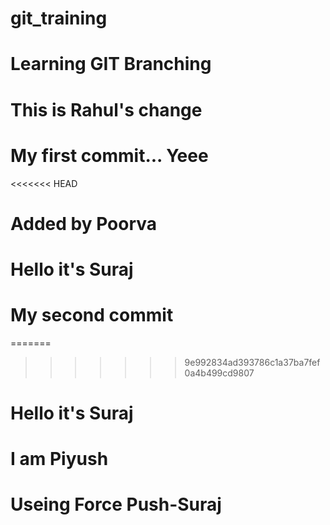 # git_training

# Learning GIT Branching

# This is Rahul's change
# My first commit... Yeee
<<<<<<< HEAD
# Added by Poorva
# Hello it's Suraj
# My second commit
=======
>>>>>>> 9e992834ad393786c1a37ba7fef0a4b499cd9807
# Hello it's Suraj
# I am Piyush
# Useing Force Push-Suraj

